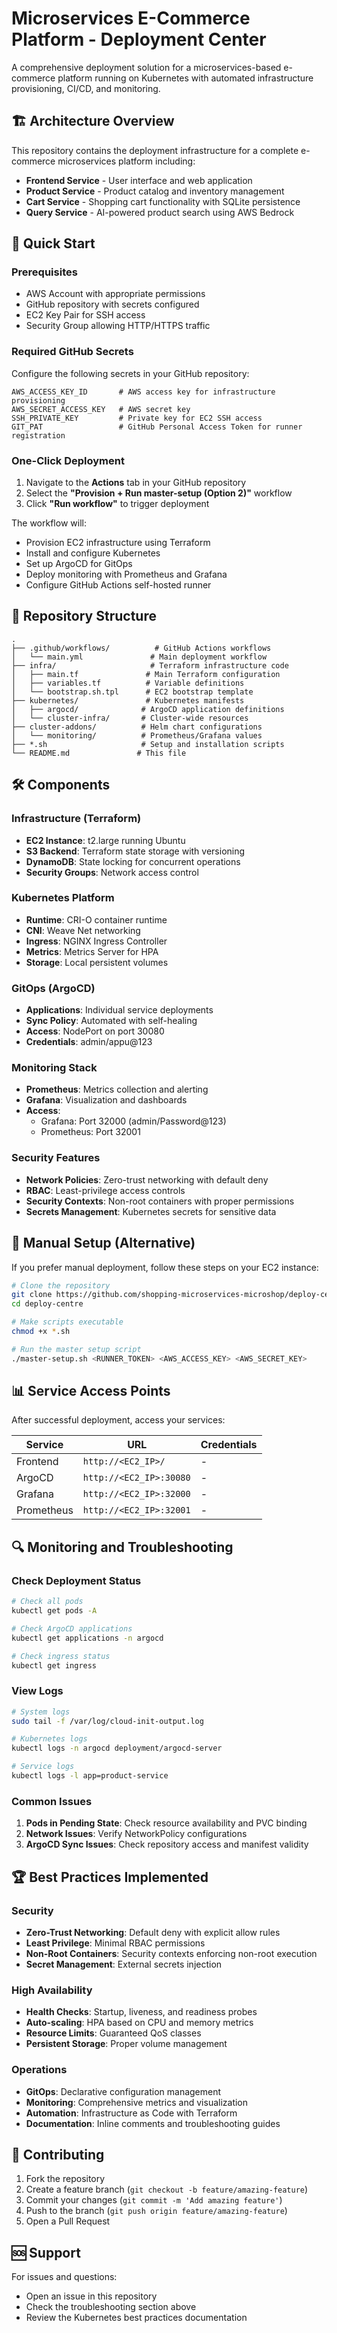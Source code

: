 # Microservices E-Commerce Platform - Deployment Center

A comprehensive deployment solution for a microservices-based e-commerce platform running on Kubernetes with automated infrastructure provisioning, CI/CD, and monitoring.

## 🏗️ Architecture Overview

This repository contains the deployment infrastructure for a complete e-commerce microservices platform including:

- **Frontend Service** - User interface and web application
- **Product Service** - Product catalog and inventory management
- **Cart Service** - Shopping cart functionality with SQLite persistence
- **Query Service** - AI-powered product search using AWS Bedrock

## 🚀 Quick Start

### Prerequisites

- AWS Account with appropriate permissions
- GitHub repository with secrets configured
- EC2 Key Pair for SSH access
- Security Group allowing HTTP/HTTPS traffic

### Required GitHub Secrets

Configure the following secrets in your GitHub repository:

```
AWS_ACCESS_KEY_ID       # AWS access key for infrastructure provisioning
AWS_SECRET_ACCESS_KEY   # AWS secret key
SSH_PRIVATE_KEY         # Private key for EC2 SSH access
GIT_PAT                 # GitHub Personal Access Token for runner registration
```

### One-Click Deployment

1. Navigate to the **Actions** tab in your GitHub repository
2. Select the **"Provision + Run master-setup (Option 2)"** workflow
3. Click **"Run workflow"** to trigger deployment

The workflow will:
- Provision EC2 infrastructure using Terraform
- Install and configure Kubernetes
- Set up ArgoCD for GitOps
- Deploy monitoring with Prometheus and Grafana
- Configure GitHub Actions self-hosted runner

## 📁 Repository Structure

```
.
├── .github/workflows/          # GitHub Actions workflows
│   └── main.yml               # Main deployment workflow
├── infra/                     # Terraform infrastructure code
│   ├── main.tf               # Main Terraform configuration
│   ├── variables.tf          # Variable definitions
│   └── bootstrap.sh.tpl      # EC2 bootstrap template
├── kubernetes/               # Kubernetes manifests
│   ├── argocd/              # ArgoCD application definitions
│   └── cluster-infra/       # Cluster-wide resources
├── cluster-addons/          # Helm chart configurations
│   └── monitoring/          # Prometheus/Grafana values
├── *.sh                     # Setup and installation scripts
└── README.md               # This file
```

## 🛠️ Components

### Infrastructure (Terraform)

- **EC2 Instance**: t2.large running Ubuntu
- **S3 Backend**: Terraform state storage with versioning
- **DynamoDB**: State locking for concurrent operations
- **Security Groups**: Network access control

### Kubernetes Platform

- **Runtime**: CRI-O container runtime
- **CNI**: Weave Net networking
- **Ingress**: NGINX Ingress Controller
- **Metrics**: Metrics Server for HPA
- **Storage**: Local persistent volumes

### GitOps (ArgoCD)

- **Applications**: Individual service deployments
- **Sync Policy**: Automated with self-healing
- **Access**: NodePort on port 30080
- **Credentials**: admin/appu@123

### Monitoring Stack

- **Prometheus**: Metrics collection and alerting
- **Grafana**: Visualization and dashboards
- **Access**: 
  - Grafana: Port 32000 (admin/Password@123)
  - Prometheus: Port 32001

### Security Features

- **Network Policies**: Zero-trust networking with default deny
- **RBAC**: Least-privilege access controls
- **Security Contexts**: Non-root containers with proper permissions
- **Secrets Management**: Kubernetes secrets for sensitive data

## 🔧 Manual Setup (Alternative)

If you prefer manual deployment, follow these steps on your EC2 instance:

```bash
# Clone the repository
git clone https://github.com/shopping-microservices-microshop/deploy-centre.git
cd deploy-centre

# Make scripts executable
chmod +x *.sh

# Run the master setup script
./master-setup.sh <RUNNER_TOKEN> <AWS_ACCESS_KEY> <AWS_SECRET_KEY>
```

## 📊 Service Access Points

After successful deployment, access your services:

| Service | URL | Credentials |
|---------|-----|-------------|
| Frontend | `http://<EC2_IP>/` | - |
| ArgoCD | `http://<EC2_IP>:30080` | - |
| Grafana | `http://<EC2_IP>:32000` | - |
| Prometheus | `http://<EC2_IP>:32001` | - |

## 🔍 Monitoring and Troubleshooting

### Check Deployment Status

```bash
# Check all pods
kubectl get pods -A

# Check ArgoCD applications
kubectl get applications -n argocd

# Check ingress status
kubectl get ingress
```

### View Logs

```bash
# System logs
sudo tail -f /var/log/cloud-init-output.log

# Kubernetes logs
kubectl logs -n argocd deployment/argocd-server

# Service logs
kubectl logs -l app=product-service
```

### Common Issues

1. **Pods in Pending State**: Check resource availability and PVC binding
2. **Network Issues**: Verify NetworkPolicy configurations
3. **ArgoCD Sync Issues**: Check repository access and manifest validity

## 🏆 Best Practices Implemented

### Security
- **Zero-Trust Networking**: Default deny with explicit allow rules
- **Least Privilege**: Minimal RBAC permissions
- **Non-Root Containers**: Security contexts enforcing non-root execution
- **Secret Management**: External secrets injection

### High Availability
- **Health Checks**: Startup, liveness, and readiness probes
- **Auto-scaling**: HPA based on CPU and memory metrics
- **Resource Limits**: Guaranteed QoS classes
- **Persistent Storage**: Proper volume management

### Operations
- **GitOps**: Declarative configuration management
- **Monitoring**: Comprehensive metrics and visualization
- **Automation**: Infrastructure as Code with Terraform
- **Documentation**: Inline comments and troubleshooting guides

## 🤝 Contributing

1. Fork the repository
2. Create a feature branch (`git checkout -b feature/amazing-feature`)
3. Commit your changes (`git commit -m 'Add amazing feature'`)
4. Push to the branch (`git push origin feature/amazing-feature`)
5. Open a Pull Request



## 🆘 Support

For issues and questions:
- Open an issue in this repository
- Check the troubleshooting section above
- Review the Kubernetes best practices documentation

